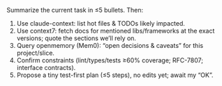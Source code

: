 Summarize the current task in ≤5 bullets.
Then:
1) Use claude-context: list hot files & TODOs likely impacted.
2) Use context7: fetch docs for mentioned libs/frameworks at the exact versions; quote the sections we’ll rely on.
3) Query openmemory (Mem0): “open decisions & caveats” for this project/slice.
4) Confirm constraints (lint/types/tests ≥60% coverage; RFC-7807; interface contracts).
5) Propose a tiny test-first plan (≤5 steps), no edits yet; await my “OK”.
